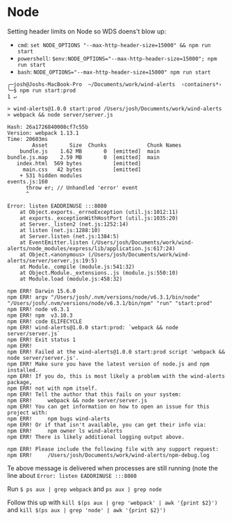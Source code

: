 # Node

Setting header limits on Node so WDS doens't blow up:

- `cmd`: `set NODE_OPTIONS "--max-http-header-size=15000" && npm run start`
- `powershell`: `$env:NODE_OPTIONS="--max-http-header-size=15000"; npm run start`
- `bash`: `NODE_OPTIONS="--max-http-header-size=15000" npm run start`

```
╭─josh@Joshs-MacBook-Pro  ~/Documents/work/wind-alerts  ‹containers*›
╰─$ npm run start:prod                                                                                                                                                           1 ↵

> wind-alerts@1.0.0 start:prod /Users/josh/Documents/work/wind-alerts
> webpack && node server/server.js

Hash: 26a1726840008cf7c55b
Version: webpack 1.13.1
Time: 20603ms
        Asset       Size  Chunks             Chunk Names
    bundle.js    1.62 MB       0  [emitted]  main
bundle.js.map    2.59 MB       0  [emitted]  main
   index.html  569 bytes          [emitted]
     main.css   42 bytes          [emitted]
    + 531 hidden modules
events.js:160
      throw er; // Unhandled 'error' event
      ^

Error: listen EADDRINUSE :::8080
    at Object.exports._errnoException (util.js:1012:11)
    at exports._exceptionWithHostPort (util.js:1035:20)
    at Server._listen2 (net.js:1252:14)
    at listen (net.js:1288:10)
    at Server.listen (net.js:1384:5)
    at EventEmitter.listen (/Users/josh/Documents/work/wind-alerts/node_modules/express/lib/application.js:617:24)
    at Object.<anonymous> (/Users/josh/Documents/work/wind-alerts/server/server.js:19:5)
    at Module._compile (module.js:541:32)
    at Object.Module._extensions..js (module.js:550:10)
    at Module.load (module.js:458:32)

npm ERR! Darwin 15.6.0
npm ERR! argv "/Users/josh/.nvm/versions/node/v6.3.1/bin/node" "/Users/josh/.nvm/versions/node/v6.3.1/bin/npm" "run" "start:prod"
npm ERR! node v6.3.1
npm ERR! npm  v3.10.3
npm ERR! code ELIFECYCLE
npm ERR! wind-alerts@1.0.0 start:prod: `webpack && node server/server.js`
npm ERR! Exit status 1
npm ERR!
npm ERR! Failed at the wind-alerts@1.0.0 start:prod script 'webpack && node server/server.js'.
npm ERR! Make sure you have the latest version of node.js and npm installed.
npm ERR! If you do, this is most likely a problem with the wind-alerts package,
npm ERR! not with npm itself.
npm ERR! Tell the author that this fails on your system:
npm ERR!     webpack && node server/server.js
npm ERR! You can get information on how to open an issue for this project with:
npm ERR!     npm bugs wind-alerts
npm ERR! Or if that isn't available, you can get their info via:
npm ERR!     npm owner ls wind-alerts
npm ERR! There is likely additional logging output above.

npm ERR! Please include the following file with any support request:
npm ERR!     /Users/josh/Documents/work/wind-alerts/npm-debug.log
```

Te above message is delivered when processes are still running (note the line about `Error: listen EADDRINUSE :::8080`

Run `$ ps aux | grep webpack` and `ps aux | grep node`

Follow this up with `kill $(ps aux | grep 'webpack' | awk '{print $2}')` and `kill $(ps aux | grep 'node' | awk '{print $2}')`
